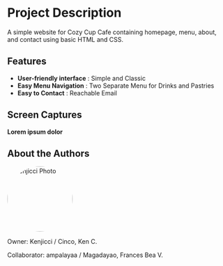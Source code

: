 # Project Description
A simple website for Cozy Cup Cafe containing homepage, menu, about, and contact using basic HTML and CSS.

## Features
- __User-friendly interface__ : Simple and Classic
- __Easy Menu Navigation__ : Two Separate Menu for Drinks and Pastries
- __Easy to Contact__ : Reachable Email

## Screen Captures
__Lorem ipsum dolor__

## About the Authors
<img src="[https://github.com/yourusername/yourrepository/raw/main/path/to/yourimage.jpg](https://github.com/account)" 
     width="150" 
     style="border-radius: 50%;" 
     alt="Kenjicci Photo">



Owner: Kenjicci / Cinco, Ken C.

Collaborator: ampalayaa / Magadayao, Frances Bea V.
